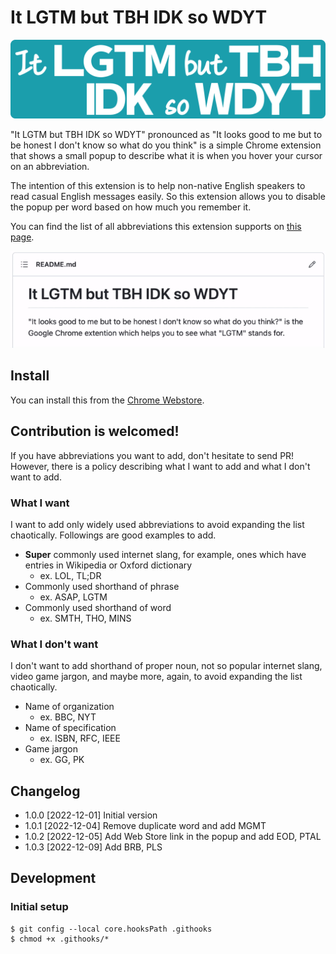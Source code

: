 # It LGTM but TBH IDK so WDYT

![It LGTM but TBH IDK so WDYT](images/logo.svg)

"It LGTM but TBH IDK so WDYT" pronounced as "It looks good to me but to be honest I don't know so what do you think" is a simple Chrome extension that shows a small popup to describe what it is when you hover your cursor on an abbreviation.

The intention of this extension is to help non-native English speakers to read casual English messages easily. So this extension allows you to disable the popup per word based on how much you remember it.

You can find the list of all abbreviations this extension supports on [this page](https://github.com/otchy210/it-lgtm-but-tbh-idk-so-wdyt/blob/main/src/words.txt).

![How it works](images/how-it-works.gif)

## Install

You can install this from the [Chrome Webstore](https://chrome.google.com/webstore/detail/it-lgtm-but-tbh-idk-so-wd/djgmnhkpcfhhmnkajphahjanfebedfeo/).

## Contribution is welcomed!

If you have abbreviations you want to add, don't hesitate to send PR! However, there is a policy describing what I want to add and what I don't want to add.

### What I want

I want to add only widely used abbreviations to avoid expanding the list chaotically. Followings are good examples to add.

-   **Super** commonly used internet slang, for example, ones which have entries in Wikipedia or Oxford dictionary
    -   ex. LOL, TL;DR
-   Commonly used shorthand of phrase
    -   ex. ASAP, LGTM
-   Commonly used shorthand of word
    -   ex. SMTH, THO, MINS

### What I don't want

I don't want to add shorthand of proper noun, not so popular internet slang, video game jargon, and maybe more, again, to avoid expanding the list chaotically.

-   Name of organization
    -   ex. BBC, NYT
-   Name of specification
    -   ex. ISBN, RFC, IEEE
-   Game jargon
    -   ex. GG, PK

## Changelog

-   1.0.0 [2022-12-01] Initial version
-   1.0.1 [2022-12-04] Remove duplicate word and add MGMT
-   1.0.2 [2022-12-05] Add Web Store link in the popup and add EOD, PTAL
-   1.0.3 [2022-12-09] Add BRB, PLS

## Development

### Initial setup

```
$ git config --local core.hooksPath .githooks
$ chmod +x .githooks/*
```
